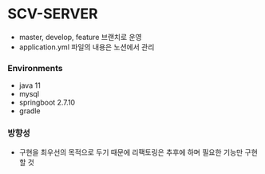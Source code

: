 # SCV-SERVER

- master, develop, feature 브랜치로 운영
- application.yml 파일의 내용은 노션에서 관리

### Environments
- java 11
- mysql
- springboot 2.7.10
- gradle

### 방향성
- 구현을 최우선의 목적으로 두기 때문에 리팩토링은 추후에 하며 필요한 기능만 구현할 것
